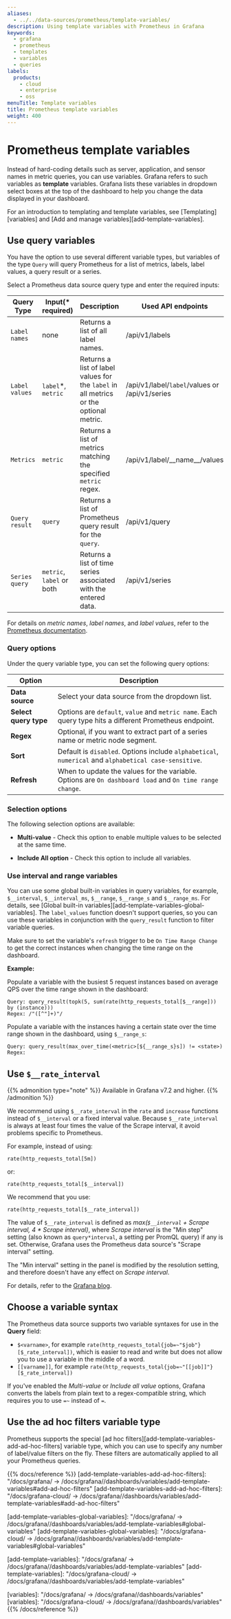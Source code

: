 ```yaml
---
aliases:
  - ../../data-sources/prometheus/template-variables/
description: Using template variables with Prometheus in Grafana
keywords:
  - grafana
  - prometheus
  - templates
  - variables
  - queries
labels:
  products:
    - cloud
    - enterprise
    - oss
menuTitle: Template variables
title: Prometheus template variables
weight: 400
---
```


# Prometheus template variables

Instead of hard-coding details such as server, application, and sensor names in metric queries, you can use variables. Grafana refers to such variables as **template** variables.
Grafana lists these variables in dropdown select boxes at the top of the dashboard to help you change the data displayed in your dashboard.

For an introduction to templating and template variables, see [Templating][variables] and [Add and manage variables][add-template-variables].

## Use query variables

You have the option to use several different variable types, but variables of the type `Query` will query Prometheus for a list of metrics, labels, label values, a query result or a series.

Select a Prometheus data source query type and enter the required inputs:

| Query Type     | Input(\* required)        | Description                                                                           | Used API endpoints                             |
| -------------- | ------------------------- | ------------------------------------------------------------------------------------- | ---------------------------------------------- |
| `Label names`  | none                      | Returns a list of all label names.                                                    | /api/v1/labels                                 |
| `Label values` | `label`\*, `metric`       | Returns a list of label values for the `label` in all metrics or the optional metric. | /api/v1/label/`label`/values or /api/v1/series |
| `Metrics`      | `metric`                  | Returns a list of metrics matching the specified `metric` regex.                      | /api/v1/label/\_\_name\_\_/values              |
| `Query result` | `query`                   | Returns a list of Prometheus query result for the `query`.                            | /api/v1/query                                  |
| `Series query` | `metric`, `label` or both | Returns a list of time series associated with the entered data.                       | /api/v1/series                                 |

For details on _metric names_, _label names_, and _label values_, refer to the [Prometheus documentation](http://prometheus.io/docs/concepts/data_model/#metric-names-and-labels).

### Query options

Under the query variable type, you can set the following query options:

| Option                | Description                                                                                             |
| --------------------- | ------------------------------------------------------------------------------------------------------- |
| **Data source**       | Select your data source from the dropdown list.                                                         |
| **Select query type** | Options are `default`, `value` and `metric name`. Each query type hits a different Prometheus endpoint. |
| **Regex**             | Optional, if you want to extract part of a series name or metric node segment.                          |
| **Sort**              | Default is `disabled`. Options include `alphabetical`, `numerical` and `alphabetical case-sensitive`.   |
| **Refresh**           | When to update the values for the variable. Options are `On dashboard load` and `On time range change`. |

### Selection options

The following selection options are available:

- **Multi-value** - Check this option to enable multiple values to be selected at the same time.

- **Include All option** - Check this option to include all variables.

### Use interval and range variables

You can use some global built-in variables in query variables, for example, `$__interval`, `$__interval_ms`, `$__range`, `$__range_s` and `$__range_ms`.
For details, see [Global built-in variables][add-template-variables-global-variables].
The `label_values` function doesn't support queries, so you can use these variables in conjunction with the `query_result` function to filter variable queries.

Make sure to set the variable's `refresh` trigger to be `On Time Range Change` to get the correct instances when changing the time range on the dashboard.

**Example:**

Populate a variable with the busiest 5 request instances based on average QPS over the time range shown in the dashboard:

```
Query: query_result(topk(5, sum(rate(http_requests_total[$__range])) by (instance)))
Regex: /"([^"]+)"/
```

Populate a variable with the instances having a certain state over the time range shown in the dashboard, using `$__range_s`:

```
Query: query_result(max_over_time(<metric>[${__range_s}s]) != <state>)
Regex:
```

## Use `$__rate_interval`

{{% admonition type="note" %}}
Available in Grafana v7.2 and higher.
{{% /admonition %}}

We recommend using `$__rate_interval` in the `rate` and `increase` functions instead of `$__interval` or a fixed interval value.
Because `$__rate_interval` is always at least four times the value of the Scrape interval, it avoid problems specific to Prometheus.

For example, instead of using:

```
rate(http_requests_total[5m])
```

or:

```
rate(http_requests_total[$__interval])
```

We recommend that you use:

```
rate(http_requests_total[$__rate_interval])
```

The value of `$__rate_interval` is defined as
*max(`$__interval` + *Scrape interval*, 4 \* *Scrape interval*)*,
where _Scrape interval_ is the "Min step" setting (also known as `query*interval`, a setting per PromQL query) if any is set.
Otherwise, Grafana uses the Prometheus data source's "Scrape interval" setting.

The "Min interval" setting in the panel is modified by the resolution setting, and therefore doesn't have any effect on _Scrape interval_.

For details, refer to the [Grafana blog](/blog/2020/09/28/new-in-grafana-7.2-__rate_interval-for-prometheus-rate-queries-that-just-work/).

## Choose a variable syntax

The Prometheus data source supports two variable syntaxes for use in the **Query** field:

- `$<varname>`, for example `rate(http_requests_total{job=~"$job"}[$_rate_interval])`, which is easier to read and write but does not allow you to use a variable in the middle of a word.
- `[[varname]]`, for example `rate(http_requests_total{job=~"[[job]]"}[$_rate_interval])`

If you've enabled the _Multi-value_ or _Include all value_ options, Grafana converts the labels from plain text to a regex-compatible string, which requires you to use `=~` instead of `=`.

## Use the ad hoc filters variable type

Prometheus supports the special [ad hoc filters][add-template-variables-add-ad-hoc-filters] variable type, which you can use to specify any number of label/value filters on the fly.
These filters are automatically applied to all your Prometheus queries.

{{% docs/reference %}}
[add-template-variables-add-ad-hoc-filters]: "/docs/grafana/ -> /docs/grafana/<GRAFANA VERSION>/dashboards/variables/add-template-variables#add-ad-hoc-filters"
[add-template-variables-add-ad-hoc-filters]: "/docs/grafana-cloud/ -> /docs/grafana/<GRAFANA VERSION>/dashboards/variables/add-template-variables#add-ad-hoc-filters"

[add-template-variables-global-variables]: "/docs/grafana/ -> /docs/grafana/<GRAFANA VERSION>/dashboards/variables/add-template-variables#global-variables"
[add-template-variables-global-variables]: "/docs/grafana-cloud/ -> /docs/grafana/<GRAFANA VERSION>/dashboards/variables/add-template-variables#global-variables"

[add-template-variables]: "/docs/grafana/ -> /docs/grafana/<GRAFANA VERSION>/dashboards/variables/add-template-variables"
[add-template-variables]: "/docs/grafana-cloud/ -> /docs/grafana/<GRAFANA VERSION>/dashboards/variables/add-template-variables"

[variables]: "/docs/grafana/ -> /docs/grafana/<GRAFANA VERSION>/dashboards/variables"
[variables]: "/docs/grafana-cloud/ -> /docs/grafana/<GRAFANA VERSION>/dashboards/variables"
{{% /docs/reference %}}
